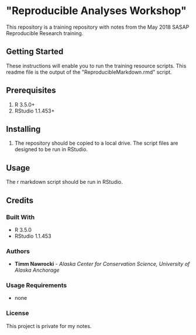 # "Reproducible Analyses Workshop"

This repository is a training repository with notes from the May 2018 SASAP Reproducible Research training.

## Getting Started
These instructions will enable you to run the training resource scripts. This readme file is the output of the "ReproducibleMarkdown.rmd" script.

## Prerequisites
1. R 3.5.0+
2. RStudio 1.1.453+

## Installing
1. The repository should be copied to a local drive. The script files are designed to be run in RStudio.

## Usage

The r markdown script should be run in RStudio.

## Credits

### Built With
* R 3.5.0
* RStudio 1.1.453

### Authors
* **Timm Nawrocki** - *Alaska Center for Conservation Science, University of Alaska Anchorage*

### Usage Requirements
* none

### License
This project is private for my notes.
